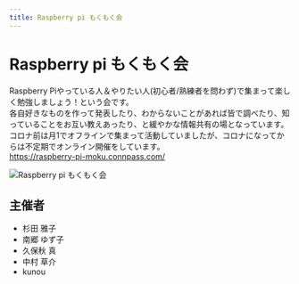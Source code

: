 ```yaml
---
title: Raspberry pi もくもく会
---
```


# Raspberry pi もくもく会

Raspberry Piやっている人＆やりたい人(初心者/熟練者を問わず)で集まって楽しく勉強しましょう！という会です。  
各自好きなものを作って発表したり、わからないことがあれば皆で調べたり、知っていることをお互い教えあったり、と緩やかな情報共有の場となっています。コロナ前は月1でオフラインで集まって活動していましたが、コロナになってからは不定期でオンライン開催をしています。  
https://raspberry-pi-moku.connpass.com/

![Raspberry pi もくもく会](/communities/raspberry-pi-moku.png)

## 主催者

- 杉田 雅子
- 南郷 ゆず子
- 久保秋 真
- 中村 草介
- kunou
